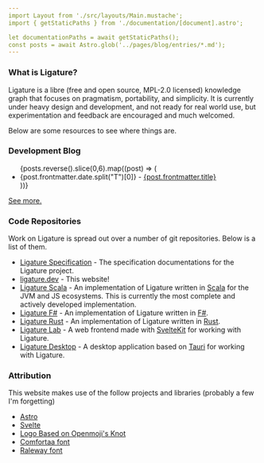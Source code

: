 ```yaml
---
import Layout from './src/layouts/Main.mustache';
import { getStaticPaths } from './documentation/[document].astro';

let documentationPaths = await getStaticPaths();
const posts = await Astro.glob('../pages/blog/entries/*.md');
---
```

<Layout title="Ligature">
  <h3>What is Ligature?</h3>

  <p>Ligature is a libre (free and open source, MPL-2.0 licensed) knowledge graph that focuses on pragmatism, portability, and simplicity.
  It is currently under heavy design and development, and not ready for real world use, but experimentation and feedback are encouraged and much welcomed.</p>
  
  <p>Below are some resources to see where things are.</p>
  
  <h3>Development Blog</h3>

  <ul>
    {posts.reverse().slice(0,6).map((post) => (
      <li>{post.frontmatter.date.split("T")[0]} - <a href={post.url}>{post.frontmatter.title}</a></li>
    ))}
  </ul>

  <a href="/blog/">See more.</a>
    
  <h3>Code Repositories</h3>
  
  <p>
    Work on Ligature is spread out over a number of git repositories.
    Below is a list of them.
  </p>
  
  <ul>
    <li><a href="https://github.com/almibe/ligature-specification">Ligature Specification</a> - The specification documentations for the Ligature project.</li>
    <li><a href="https://github.com/almibe/ligature.dev">ligature.dev</a> - This website!</li>
    <li><a href="https://github.com/almibe/ligature-scala">Ligature Scala</a> - An implementation of Ligature written in <a href="https://scala-lang.org/">Scala</a> for the JVM and JS ecosystems. This is currently the most complete and actively developed implementation.</li>
    <li><a href="https://github.com/almibe/ligature-fs">Ligature F#</a> - An implementation of Ligature written in <a href="https://fsharp.org">F#</a>.</li>
    <li><a href="https://github.com/almibe/ligature-rs">Ligature Rust</a> - An implementation of Ligature written in <a href="https://www.rust-lang.org/">Rust</a>.</li>
    <li><a href="https://github.com/almibe/ligature-lab">Ligature Lab</a> - A web frontend made with <a href="https://kit.svelte.dev/">SvelteKit</a> for working with Ligature.</li>
    <li><a href="https://github.com/almibe/ligature-desktop">Ligature Desktop</a> - A desktop application based on <a href="https://tauri.app">Tauri</a> for working with Ligature.</li>
  </ul>
  
  <h3>Attribution</h3>

  <p>This website makes use of the follow projects and libraries (probably a few I'm forgetting)</p>
  
  <ul>
    <li><a href="https://astro.build/">Astro</a></li>
    <li><a href="https://svelte.dev/">Svelte</a></li>
    <li><a href="https://openmoji.org/library/emoji-1FAA2/">Logo Based on Openmoji's Knot</a></li>
    <li><a href="https://fonts.google.com/specimen/Comfortaa">Comfortaa font</a></li>
    <li><a href="https://fonts.google.com/specimen/Raleway">Raleway font</a></li>
  </ul>
</Layout>
